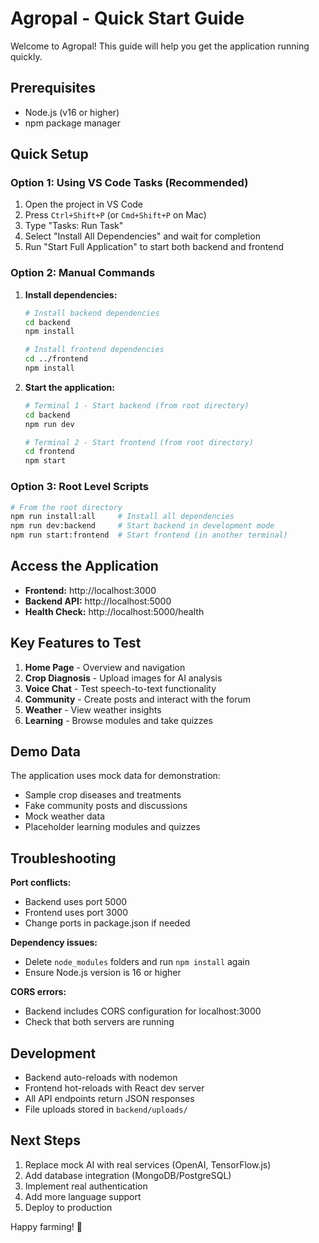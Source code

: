 # Agropal - Quick Start Guide

Welcome to Agropal! This guide will help you get the application running quickly.

## Prerequisites

- Node.js (v16 or higher)
- npm package manager

## Quick Setup

### Option 1: Using VS Code Tasks (Recommended)

1. Open the project in VS Code
2. Press `Ctrl+Shift+P` (or `Cmd+Shift+P` on Mac)
3. Type "Tasks: Run Task"
4. Select "Install All Dependencies" and wait for completion
5. Run "Start Full Application" to start both backend and frontend

### Option 2: Manual Commands

1. **Install dependencies:**

   ```bash
   # Install backend dependencies
   cd backend
   npm install

   # Install frontend dependencies
   cd ../frontend
   npm install
   ```

2. **Start the application:**

   ```bash
   # Terminal 1 - Start backend (from root directory)
   cd backend
   npm run dev

   # Terminal 2 - Start frontend (from root directory)
   cd frontend
   npm start
   ```

### Option 3: Root Level Scripts

```bash
# From the root directory
npm run install:all     # Install all dependencies
npm run dev:backend     # Start backend in development mode
npm run start:frontend  # Start frontend (in another terminal)
```

## Access the Application

- **Frontend:** http://localhost:3000
- **Backend API:** http://localhost:5000
- **Health Check:** http://localhost:5000/health

## Key Features to Test

1. **Home Page** - Overview and navigation
2. **Crop Diagnosis** - Upload images for AI analysis
3. **Voice Chat** - Test speech-to-text functionality
4. **Community** - Create posts and interact with the forum
5. **Weather** - View weather insights
6. **Learning** - Browse modules and take quizzes

## Demo Data

The application uses mock data for demonstration:

- Sample crop diseases and treatments
- Fake community posts and discussions
- Mock weather data
- Placeholder learning modules and quizzes

## Troubleshooting

**Port conflicts:**

- Backend uses port 5000
- Frontend uses port 3000
- Change ports in package.json if needed

**Dependency issues:**

- Delete `node_modules` folders and run `npm install` again
- Ensure Node.js version is 16 or higher

**CORS errors:**

- Backend includes CORS configuration for localhost:3000
- Check that both servers are running

## Development

- Backend auto-reloads with nodemon
- Frontend hot-reloads with React dev server
- All API endpoints return JSON responses
- File uploads stored in `backend/uploads/`

## Next Steps

1. Replace mock AI with real services (OpenAI, TensorFlow.js)
2. Add database integration (MongoDB/PostgreSQL)
3. Implement real authentication
4. Add more language support
5. Deploy to production

Happy farming! 🌱
